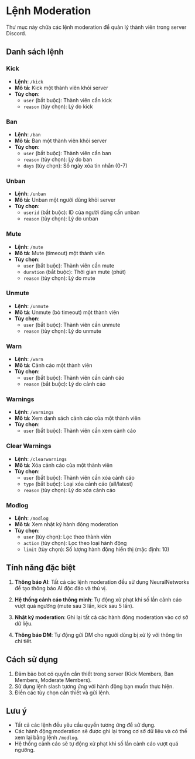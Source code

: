 # Lệnh Moderation

Thư mục này chứa các lệnh moderation để quản lý thành viên trong server Discord.

## Danh sách lệnh

### Kick
- **Lệnh**: `/kick`
- **Mô tả**: Kick một thành viên khỏi server
- **Tùy chọn**:
  - `user` (bắt buộc): Thành viên cần kick
  - `reason` (tùy chọn): Lý do kick

### Ban
- **Lệnh**: `/ban`
- **Mô tả**: Ban một thành viên khỏi server
- **Tùy chọn**:
  - `user` (bắt buộc): Thành viên cần ban
  - `reason` (tùy chọn): Lý do ban
  - `days` (tùy chọn): Số ngày xóa tin nhắn (0-7)

### Unban
- **Lệnh**: `/unban`
- **Mô tả**: Unban một người dùng khỏi server
- **Tùy chọn**:
  - `userid` (bắt buộc): ID của người dùng cần unban
  - `reason` (tùy chọn): Lý do unban

### Mute
- **Lệnh**: `/mute`
- **Mô tả**: Mute (timeout) một thành viên
- **Tùy chọn**:
  - `user` (bắt buộc): Thành viên cần mute
  - `duration` (bắt buộc): Thời gian mute (phút)
  - `reason` (tùy chọn): Lý do mute

### Unmute
- **Lệnh**: `/unmute`
- **Mô tả**: Unmute (bỏ timeout) một thành viên
- **Tùy chọn**:
  - `user` (bắt buộc): Thành viên cần unmute
  - `reason` (tùy chọn): Lý do unmute

### Warn
- **Lệnh**: `/warn`
- **Mô tả**: Cảnh cáo một thành viên
- **Tùy chọn**:
  - `user` (bắt buộc): Thành viên cần cảnh cáo
  - `reason` (bắt buộc): Lý do cảnh cáo

### Warnings
- **Lệnh**: `/warnings`
- **Mô tả**: Xem danh sách cảnh cáo của một thành viên
- **Tùy chọn**:
  - `user` (bắt buộc): Thành viên cần xem cảnh cáo

### Clear Warnings
- **Lệnh**: `/clearwarnings`
- **Mô tả**: Xóa cảnh cáo của một thành viên
- **Tùy chọn**:
  - `user` (bắt buộc): Thành viên cần xóa cảnh cáo
  - `type` (bắt buộc): Loại xóa cảnh cáo (all/latest)
  - `reason` (tùy chọn): Lý do xóa cảnh cáo

### Modlog
- **Lệnh**: `/modlog`
- **Mô tả**: Xem nhật ký hành động moderation
- **Tùy chọn**:
  - `user` (tùy chọn): Lọc theo thành viên
  - `action` (tùy chọn): Lọc theo loại hành động
  - `limit` (tùy chọn): Số lượng hành động hiển thị (mặc định: 10)

## Tính năng đặc biệt

1. **Thông báo AI**: Tất cả các lệnh moderation đều sử dụng NeuralNetworks để tạo thông báo AI độc đáo và thú vị.

2. **Hệ thống cảnh cáo thông minh**: Tự động xử phạt khi số lần cảnh cáo vượt quá ngưỡng (mute sau 3 lần, kick sau 5 lần).

3. **Nhật ký moderation**: Ghi lại tất cả các hành động moderation vào cơ sở dữ liệu.

4. **Thông báo DM**: Tự động gửi DM cho người dùng bị xử lý với thông tin chi tiết.

## Cách sử dụng

1. Đảm bảo bot có quyền cần thiết trong server (Kick Members, Ban Members, Moderate Members).
2. Sử dụng lệnh slash tương ứng với hành động bạn muốn thực hiện.
3. Điền các tùy chọn cần thiết và gửi lệnh.

## Lưu ý

- Tất cả các lệnh đều yêu cầu quyền tương ứng để sử dụng.
- Các hành động moderation sẽ được ghi lại trong cơ sở dữ liệu và có thể xem lại bằng lệnh `/modlog`.
- Hệ thống cảnh cáo sẽ tự động xử phạt khi số lần cảnh cáo vượt quá ngưỡng.
